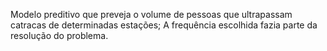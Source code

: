 Modelo preditivo que preveja o volume de pessoas que ultrapassam catracas de determinadas estações; 
A frequência escolhida fazia parte da resolução do problema.
